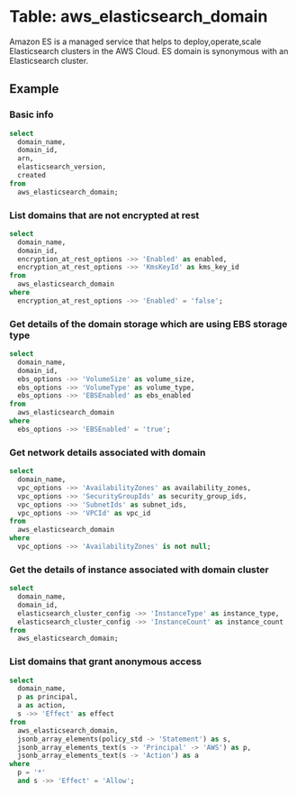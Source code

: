 # Table: aws_elasticsearch_domain

Amazon ES is a managed service that helps to deploy,operate,scale Elasticsearch clusters in the AWS Cloud. ES domain is synonymous with an Elasticsearch cluster.

## Example

### Basic info

```sql
select
  domain_name,
  domain_id,
  arn,
  elasticsearch_version,
  created
from
  aws_elasticsearch_domain;
```


### List domains that are not encrypted at rest

```sql
select
  domain_name,
  domain_id,
  encryption_at_rest_options ->> 'Enabled' as enabled,
  encryption_at_rest_options ->> 'KmsKeyId' as kms_key_id
from
  aws_elasticsearch_domain
where
  encryption_at_rest_options ->> 'Enabled' = 'false';
```


### Get details of the domain storage which are using EBS storage type

```sql
select
  domain_name,
  domain_id,
  ebs_options ->> 'VolumeSize' as volume_size,
  ebs_options ->> 'VolumeType' as volume_type,
  ebs_options ->> 'EBSEnabled' as ebs_enabled
from
  aws_elasticsearch_domain
where
  ebs_options ->> 'EBSEnabled' = 'true';
```


### Get network details associated with domain

```sql
select
  domain_name,
  vpc_options ->> 'AvailabilityZones' as availability_zones,
  vpc_options ->> 'SecurityGroupIds' as security_group_ids,
  vpc_options ->> 'SubnetIds' as subnet_ids,
  vpc_options ->> 'VPCId' as vpc_id
from
  aws_elasticsearch_domain
where
  vpc_options ->> 'AvailabilityZones' is not null;
```


### Get the details of instance associated with domain cluster

```sql
select
  domain_name,
  domain_id,
  elasticsearch_cluster_config ->> 'InstanceType' as instance_type,
  elasticsearch_cluster_config ->> 'InstanceCount' as instance_count
from
  aws_elasticsearch_domain;
```


### List domains that grant anonymous access

```sql
select
  domain_name,
  p as principal,
  a as action,
  s ->> 'Effect' as effect
from
  aws_elasticsearch_domain,
  jsonb_array_elements(policy_std -> 'Statement') as s,
  jsonb_array_elements_text(s -> 'Principal' -> 'AWS') as p,
  jsonb_array_elements_text(s -> 'Action') as a
where
  p = '*'
  and s ->> 'Effect' = 'Allow';
```